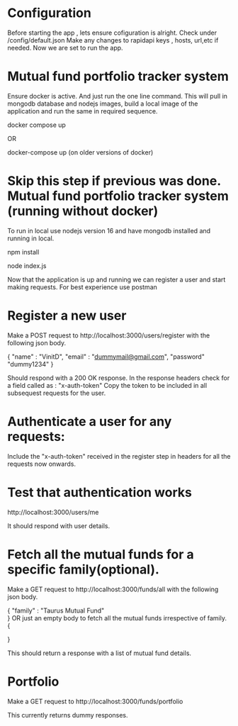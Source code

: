 # Configuration
Before starting the app , lets ensure cofiguration is alright. 
Check under /config/default.json 
Make any changes to rapidapi keys , hosts, url,etc if needed. Now we are set to run the app. 

# Mutual fund portfolio tracker system
Ensure docker is active. And just run the one line command. This will pull in mongodb database and nodejs images, build a local image of the application and run the same in required sequence.

docker compose up

OR

docker-compose up  (on older versions of docker)

# Skip this step if previous was done. Mutual fund portfolio tracker system (running without docker)
To run in local use nodejs version 16 and have mongodb installed and running in local. 

npm install 

node index.js


Now that the application is up and running we can register a user and start making requests.
For best experience use postman

# Register a new user

Make a POST request to 
http://localhost:3000/users/register 
with the following json body.

{
"name" : "VinitD",
"email" : "dummymail@gmail.com",
"password" "dummy1234"
}

Should respond with a 200 OK response.
In the response headers check for a field called as : "x-auth-token"
Copy the token to be included in all subsequest requests for the user. 

# Authenticate a user for any requests:
Include the "x-auth-token" received in the register step in headers for all the requests now onwards. 

# Test that authentication works
http://localhost:3000/users/me

It should respond with user details.

# Fetch all the mutual funds for a specific family(optional).
Make a GET request to 
http://localhost:3000/funds/all
with the following json body. 

{
 "family" : "Taurus Mutual Fund"   
}
 OR just an empty body to fetch all the mutual funds irrespective of family.
 {

 }


This should return a response with a list of mutual fund details. 



# Portfolio
Make a GET request to
http://localhost:3000/funds/portfolio


This currently returns dummy responses. 





